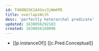 ```yaml
---
id: T408NS5K1A4Soz3jWmKPD
title: overlapsWith
desc: 'perfectly heterarchal predicate'
updated: 1638056292183
created: 1638056160096
---
```


- [[p.instanceOf]] [[c.Pred.Conceptual]]
